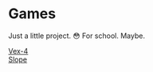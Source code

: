 # Games

Just a little project. 😳
For school. Maybe.

<a href="https://htmlxm.github.io/h9/vex-4">Vex-4</a>
<br>
<a href="https://23azostore.github.io/s/slope/">Slope</a>
